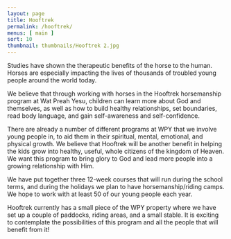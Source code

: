 ```yaml
---
layout: page
title: Hooftrek
permalink: /hooftrek/
menus: [ main ]
sort: 10
thumbnail: thumbnails/Hooftrek 2.jpg
---
```


Studies have shown the therapeutic benefits of the horse to the human. Horses
are especially impacting the lives of thousands of troubled young people around
the world today.

We believe that through working with horses in the Hooftrek horsemanship program
at Wat Preah Yesu, children can learn more about God and themselves, as well as
how to build healthy relationships, set boundaries, read body language, and gain
self-awareness and self-confidence.

There are already a number of different programs at WPY that we involve young
people in, to aid them in their spiritual, mental, emotional, and physical
growth. We believe that Hooftrek will be another benefit in helping the kids
grow into healthy, useful, whole citizens of the kingdom of Heaven. We want this
program to bring glory to God and lead more people into a growing relationship
with Him.

We have put together three 12-week courses that will run during the school
terms, and during the holidays we plan to have horsemanship/riding camps. We
hope to work with at least 50 of our young people each year.

Hooftrek currently has a small piece of the WPY property where we have set up a
couple of paddocks, riding areas, and a small stable. It is exciting to
contemplate the possibilities of this program and all the people that will
benefit from it!
